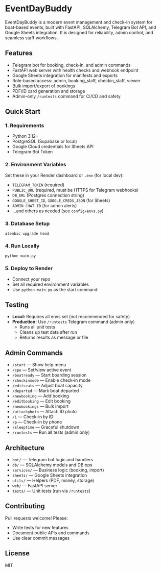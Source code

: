 # EventDayBuddy

EventDayBuddy is a modern event management and check-in system for boat-based events, built with FastAPI, SQLAlchemy, Telegram Bot API, and Google Sheets integration. It is designed for reliability, admin control, and seamless staff workflows.

## Features
- Telegram bot for booking, check-in, and admin commands
- FastAPI web server with health checks and webhook endpoint
- Google Sheets integration for manifests and exports
- Role-based access: admin, booking_staff, checkin_staff, viewer
- Bulk import/export of bookings
- PDF/ID card generation and storage
- Admin-only `/runtests` command for CI/CD and safety

## Quick Start

### 1. Requirements
- Python 3.12+
- PostgreSQL (Supabase or local)
- Google Cloud credentials for Sheets API
- Telegram Bot Token

### 2. Environment Variables
Set these in your Render dashboard or `.env` (for local dev):
- `TELEGRAM_TOKEN` (required)
- `PUBLIC_URL` (required, must be HTTPS for Telegram webhooks)
- `DB_URL` (Postgres connection string)
- `GOOGLE_SHEET_ID`, `GOOGLE_CREDS_JSON` (for Sheets)
- `ADMIN_CHAT_ID` (for admin alerts)
- ...and others as needed (see `config/envs.py`)

### 3. Database Setup
```
alembic upgrade head
```

### 4. Run Locally
```
python main.py
```

### 5. Deploy to Render
- Connect your repo
- Set all required environment variables
- Use `python main.py` as the start command

## Testing
- **Local:** Requires all envs set (not recommended for safety)
- **Production:** Use `/runtests` Telegram command (admin only)
  - Runs all unit tests
  - Cleans up test data after run
  - Returns results as message or file

## Admin Commands
- `/start` — Show help menu
- `/cpe` — Set/view active event
- `/boatready` — Start boarding session
- `/checkinmode` — Enable check-in mode
- `/editseats` — Adjust boat capacity
- `/departed` — Mark boat departed
- `/newbooking` — Add booking
- `/editbooking` — Edit booking
- `/newbookings` — Bulk import
- `/attachphoto` — Attach ID photo
- `/i` — Check-in by ID
- `/p` — Check-in by phone
- `/sleeptime` — Graceful shutdown
- `/runtests` — Run all tests (admin only)

## Architecture
- `bot/` — Telegram bot logic and handlers
- `db/` — SQLAlchemy models and DB ops
- `services/` — Business logic (booking, import)
- `sheets/` — Google Sheets integration
- `utils/` — Helpers (PDF, money, storage)
- `web/` — FastAPI server
- `tests/` — Unit tests (run via `/runtests`)

## Contributing
Pull requests welcome! Please:
- Write tests for new features
- Document public APIs and commands
- Use clear commit messages

## License
MIT
